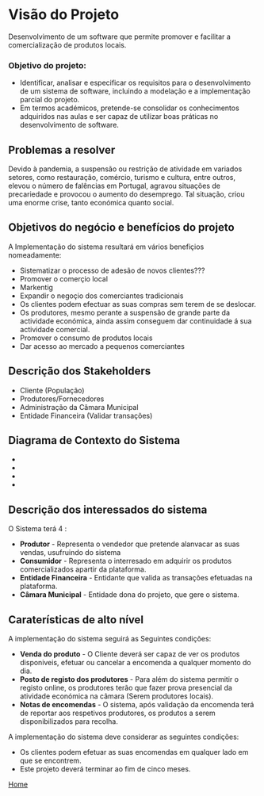 # Visão do Projeto

Desenvolvimento de um software que permite promover e facilitar a comercialização de produtos locais.

### Objetivo do projeto:

* Identificar, analisar e especificar os requisitos para o desenvolvimento de um sistema de 
software, incluindo a modelação e a implementação parcial do projeto.
* Em termos académicos, pretende-se consolidar os conhecimentos adquiridos nas aulas e ser capaz de  utilizar boas práticas no desenvolvimento de software.

## Problemas a resolver

Devido à pandemia, a suspensão ou restrição de atividade em variados setores, como restauração, comércio, turismo e cultura, entre outros, elevou o número de falências em Portugal, agravou situações de precariedade e provocou o aumento do desemprego.
Tal situação, criou uma enorme crise, tanto económica quanto social.


## Objetivos do negócio e benefícios do projeto

A Implementação do sistema resultará em vários benefiçios nomeadamente:

* Sistematizar o processo de adesão de novos clientes???
* Promover o comerçio local
* Markentig
* Expandir o negoçio dos comerciantes tradicionais
* Os clientes podem efectuar as suas compras sem terem de se deslocar.
* Os produtores, mesmo perante a suspensão de grande parte da actividade económica, ainda assim conseguem dar continuidade á sua actividade comercial.
* Promover o consumo de produtos locais
* Dar acesso ao mercado a pequenos comerciantes

## Descrição dos Stakeholders

* Cliente (População)
* Produtores/Fornecedores
* Administração da Câmara Municipal
* Entidade Financeira (Validar transações)


## Diagrama de Contexto do Sistema
*
*
*
*

## Descrição dos interessados do sistema

O Sistema terá 4 :
* **Produtor** - Representa o vendedor que pretende alanvacar as suas vendas, usufruindo do sistema
* **Consumidor** - Representa o interresado em adquirir os produtos comercializados apartir da plataforma.
* **Entidade Financeira** - Entidante que valida as transações efetuadas na plataforma.
* **Câmara Municipal** - Entidade dona do projeto, que gere o sistema.


## Caraterísticas de alto nível

A implementação do sistema seguirá as Seguintes condições:

* **Venda do produto** - O Cliente deverá ser capaz de ver os produtos disponiveis, efetuar ou cancelar a encomenda a qualquer momento do dia.
* **Posto de registo dos produtores** - Para além do sistema permitir o registo online, os produtores terão que fazer prova presencial da atividade económica na câmara (Serem produtores locais).
* **Notas de encomendas** - O sistema, após validação da encomenda terá de reportar aos respetivos produtores, os produtos a serem disponibilizados para recolha.

A implementação do sistema deve considerar as seguintes condições:

* Os clientes podem efetuar as suas encomendas em qualquer lado em que se encontrem.
* Este projeto deverá terminar ao fim de cinco meses.


[Home](PaginaInicial)

